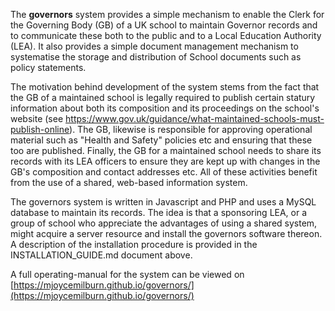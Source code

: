 The **governors** system provides a simple mechanism to enable the Clerk for the Governing Body (GB) of a UK school to maintain Governor records and to communicate these both to the public and to a Local Education Authority (LEA). It also provides a simple document management mechanism to systematise the storage and distribution of School documents such as policy statements.

The motivation behind development of the system stems from the fact that the GB of a maintained school is legally required to publish certain statury information about both its composition and its proceedings on the school's website (see  https://www.gov.uk/guidance/what-maintained-schools-must-publish-online). The GB, likewise is responsible for approving operational material such as "Health and Safety" policies etc and ensuring that these too are published. Finally, the GB for a maintained school needs to share its records with its LEA officers to ensure they are kept up with changes in the GB's composition and contact addresses etc. All of these activities benefit from the use of a shared, web-based information system. 

The governors system is written in Javascript and PHP and uses a MySQL database to maintain its records. The idea is that a sponsoring LEA, or a group of school who appreciate the advantages of using a shared system, might acquire a server resource and install the governors software thereon. A description of the installation procedure is provided in the INSTALLATION_GUIDE.md document above.

A full operating-manual for the system can be viewed on [https://mjoycemilburn.github.io/governors/](https://mjoycemilburn.github.io/governors/)

